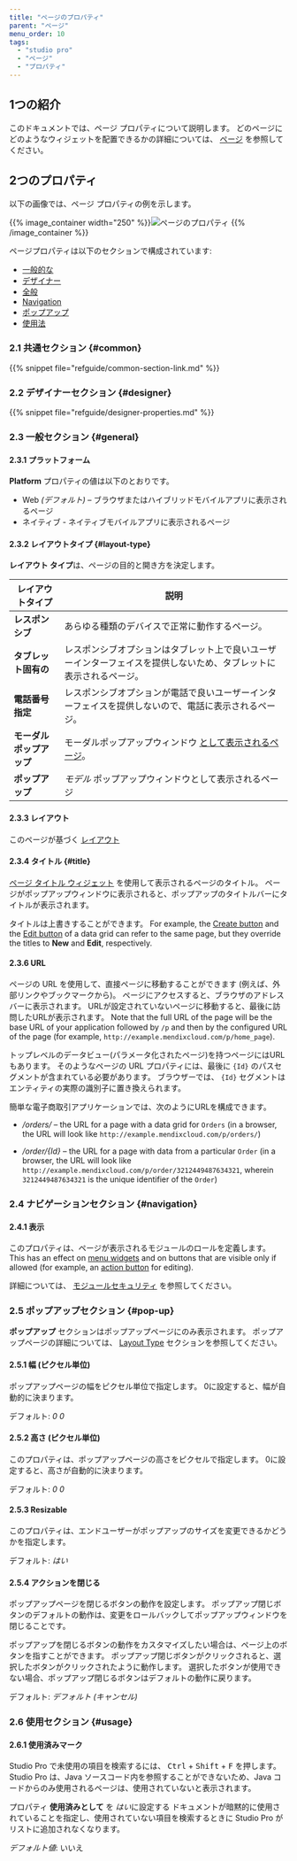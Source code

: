 ```yaml
---
title: "ページのプロパティ"
parent: "ページ"
menu_order: 10
tags:
  - "studio pro"
  - "ページ"
  - "プロパティ"
---
```


## 1つの紹介

このドキュメントでは、ページ プロパティについて説明します。 どのページにどのようなウィジェットを配置できるかの詳細については、 [ページ](pages) を参照してください。

## 2つのプロパティ

以下の画像では、ページ プロパティの例を示します。

{{% image_container width="250" %}}![ページのプロパティ](attachments/page/page-properties.png)
{{% /image_container %}}

ページプロパティは以下のセクションで構成されています:

* [一般的な](#common)
* [デザイナー](#designer)
* [全般](#general)
* [Navigation](#navigation)
* [ポップアップ](#pop-up)
* [使用法](#usage)

### 2.1 共通セクション {#common}

{{% snippet file="refguide/common-section-link.md" %}}

### 2.2 デザイナーセクション {#designer}

{{% snippet file="refguide/designer-properties.md" %}}

### 2.3 一般セクション {#general}

#### 2.3.1 プラットフォーム

**Platform** プロパティの値は以下のとおりです。

* Web *(デフォルト)* – ブラウザまたはハイブリッドモバイルアプリに表示されるページ
* ネイティブ - ネイティブモバイルアプリに表示されるページ

#### 2.3.2 レイアウトタイプ {#layout-type}

**レイアウト タイプ**は、ページの目的と開き方を決定します。

| レイアウトタイプ       | 説明                                                                       |
| -------------- | ------------------------------------------------------------------------ |
| **レスポンシブ**     | あらゆる種類のデバイスで正常に動作するページ。                                                  |
| **タブレット固有の**   | レスポンシブオプションはタブレット上で良いユーザーインターフェイスを提供しないため、タブレットに表示されるページ。                |
| **電話番号指定**     | レスポンシブオプションが電話で良いユーザーインターフェイスを提供しないので、電話に表示されるページ。                       |
| **モーダルポップアップ** | モーダルポップアップウィンドウ [として表示されるページ](https://www.wikiwand.com/en/Modal_window)。 |
| **ポップアップ**     | *モデル* ポップアップウィンドウとして表示されるページ                                             |

#### 2.3.3 レイアウト

このページが基づく [レイアウト](layout)

#### 2.3.4 タイトル {#title}

[ページ タイトル ウィジェット](page-title) を使用して表示されるページのタイトル。 ページがポップアップウィンドウに表示されると、ポップアップのタイトルバーにタイトルが表示されます。

タイトルは上書きすることができます。 For example, the [Create button](control-bar) and the [Edit button](control-bar) of a data grid can refer to the same page, but they override the titles to **New** and **Edit**, respectively.

#### 2.3.6 URL

ページの URL を使用して、直接ページに移動することができます (例えば、外部リンクやブックマークから)。 ページにアクセスすると、ブラウザのアドレスバーに表示されます。 URLが設定されていないページに移動すると、最後に訪問したURLが表示されます。 Note that the full URL of the page will be the base URL of your application followed by `/p` and then by the configured URL of the page (for example, `http://example.mendixcloud.com/p/home_page`).

トップレベルのデータビュー(パラメータ化されたページ)を持つページにはURLもあります。 そのようなページの URL プロパティには、最後に `{Id}` のパスセグメントが含まれている必要があります。 ブラウザーでは、 `{Id}` セグメントはエンティティの実際の識別子に置き換えられます。

簡単な電子商取引アプリケーションでは、次のようにURLを構成できます。

* */orders/* – the URL for a page with a data grid for `Orders` (in a browser, the URL will look like `http://example.mendixcloud.com/p/orders/`)

* */order/{Id}* – the URL for a page with data from a particular `Order` (in a browser, the URL will look like `http://example.mendixcloud.com/p/order/3212449487634321`, wherein `3212449487634321` is the unique identifier of the `Order`)

### 2.4 ナビゲーションセクション {#navigation}

#### 2.4.1 表示

このプロパティは、ページが表示されるモジュールのロールを定義します。 This has an effect on [menu widgets](menu-widgets) and on buttons that are visible only if allowed (for example, an [action button](button-widgets) for editing).

詳細については、 [モジュールセキュリティ](module-security) を参照してください。

### 2.5 ポップアップセクション {#pop-up}

**ポップアップ** セクションはポップアップページにのみ表示されます。 ポップアップページの詳細については、 [Layout Type](#layout-type) セクションを参照してください。

#### 2.5.1 幅 (ピクセル単位)

ポップアップページの幅をピクセル単位で指定します。 0に設定すると、幅が自動的に決まります。

デフォルト: *0 0*

#### 2.5.2 高さ (ピクセル単位)

このプロパティは、ポップアップページの高さをピクセルで指定します。 0に設定すると、高さが自動的に決まります。

デフォルト: *0 0*

#### 2.5.3 Resizable

このプロパティは、エンドユーザーがポップアップのサイズを変更できるかどうかを指定します。

デフォルト: *はい*

#### 2.5.4 アクションを閉じる

ポップアップページを閉じるボタンの動作を設定します。 ポップアップ閉じボタンのデフォルトの動作は、変更をロールバックしてポップアップウィンドウを閉じることです。

ポップアップを閉じるボタンの動作をカスタマイズしたい場合は、ページ上のボタンを指すことができます。 ポップアップ閉じボタンがクリックされると、選択したボタンがクリックされたように動作します。 選択したボタンが使用できない場合、ポップアップ閉じるボタンはデフォルトの動作に戻ります。

デフォルト: *デフォルト (キャンセル)*

### 2.6 使用セクション {#usage}

#### 2.6.1 使用済みマーク

Studio Pro で未使用の項目を検索するには、 <kbd>Ctrl</kbd> + <kbd>Shift</kbd> + <kbd>F</kbd> を押します。 Studio Pro は、Java ソースコード内を参照することができないため、Java コードからのみ使用されるページは、使用されていないと表示されます。

プロパティ **使用済みとして** を *はい*に設定する ドキュメントが暗黙的に使用されていることを指定し、使用されていない項目を検索するときに Studio Pro がリストに追加されなくなります。

*デフォルト値*: いいえ